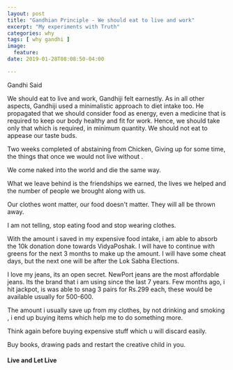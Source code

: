 ```yaml
---
layout: post
title: "Gandhian Principle - We should eat to live and work"
excerpt: "My experiments with Truth"
categories: why
tags: [ why gandhi ]
image:
  feature:
date: 2019-01-28T08:08:50-04:00

---
```



Gandhi Said


We should eat to live and work, Gandhiji felt earnestly. As in all other aspects, Gandhiji used a minimalistic approach to diet intake too. He propagated that we should consider food as energy, even a medicine that is required to keep our body healthy and fit for work. Hence, we should take only that which is required, in minimum quantity. We should not eat to appease our taste buds.

Two weeks completed of abstaining from Chicken,
Giving up for some time, the things that once we would not live without .

We come naked into the world and die the same way.

What we leave behind is the friendships we earned, the lives we helped and the number of people we brought along with us.

Our clothes wont matter, our food doesn't matter. They will all be thrown away.

I am not telling, stop eating food and stop wearing clothes.

With the amount i saved in my expensive food intake, i am able to absorb
the 10k donation done towards VidyaPoshak.  I will have to continue with greens for the next 3 months to make up the amount. I will have some cheat days, but the next one will be after the Lok Sabha Elections.

I love my jeans, its an open secret. NewPort jeans are the most affordable jeans. Its the brand that i am using since the last 7 years. Few months ago, i hit jackpot, is was able to snag 3 pairs for Rs.299 each, these would be available usually for 500-600.

The amount i usually save up from my clothes, by not drinking and smoking , i end up buying items which help me to do something more.


Think again before buying expensive stuff which u will discard easily.

Buy books, drawing pads and restart the creative child in you.

#### Live and Let Live
